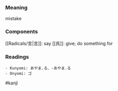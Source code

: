### Meaning

mistake

### Components

[[Radicals/言|言]]: say [[呉]]: give; do something for

### Readings

```
- Kunyomi: あやま.る、-あやま.る
- Onyomi: ゴ
```

#kanji